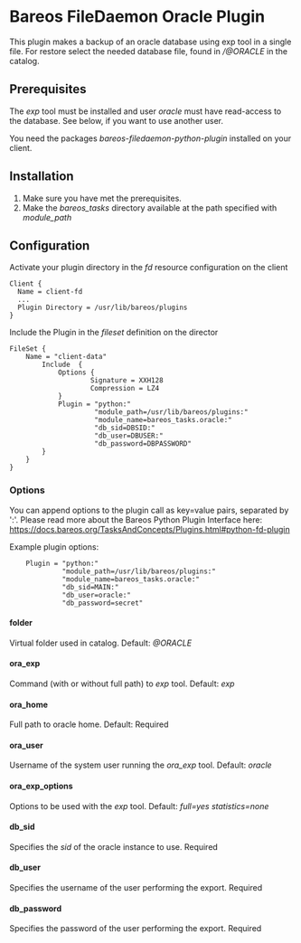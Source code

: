 # Bareos FileDaemon Oracle Plugin
This plugin makes a backup of an oracle database using exp tool in a single file.
For restore select the needed database file, found in */@ORACLE* in the catalog.

## Prerequisites
The *exp* tool must be installed and user *oracle* must have read-access to the database.
See below, if you want to use another user.

You need the packages *bareos-filedaemon-python-plugin* installed on your client.

## Installation
1. Make sure you have met the prerequisites.
2. Make the *bareos_tasks* directory available at the path specified with *module_path*

## Configuration

Activate your plugin directory in the *fd* resource configuration on the client
```
Client {                          
  Name = client-fd
  ...
  Plugin Directory = /usr/lib/bareos/plugins
}
```

Include the Plugin in the *fileset* definition on the director
```
FileSet {
    Name = "client-data"
        Include  {
            Options {
                    Signature = XXH128
                    Compression = LZ4
            }
            Plugin = "python:"
                     "module_path=/usr/lib/bareos/plugins:"
                     "module_name=bareos_tasks.oracle:"
                     "db_sid=DBSID:"
                     "db_user=DBUSER:"
                     "db_password=DBPASSWORD"
        }
    }
}
```

### Options
You can append options to the plugin call as key=value pairs, separated by ':'.
Please read more about the Bareos Python Plugin Interface here: https://docs.bareos.org/TasksAndConcepts/Plugins.html#python-fd-plugin

Example plugin options:
```
    Plugin = "python:"
             "module_path=/usr/lib/bareos/plugins:"
             "module_name=bareos_tasks.oracle:"
             "db_sid=MAIN:"
             "db_user=oracle:"
             "db_password=secret"
```

#### folder
Virtual folder used in catalog. Default: *@ORACLE*

#### ora_exp
Command (with or without full path) to *exp* tool. Default: *exp*

#### ora_home
Full path to oracle home. Default: Required

#### ora_user
Username of the system user running the *ora_exp* tool. Default: *oracle*

#### ora_exp_options
Options to be used with the *exp* tool. Default: *full=yes statistics=none*

#### db_sid
Specifies the *sid* of the oracle instance to use. Required

#### db_user
Specifies the username of the user performing the export. Required

#### db_password
Specifies the password of the user performing the export. Required
